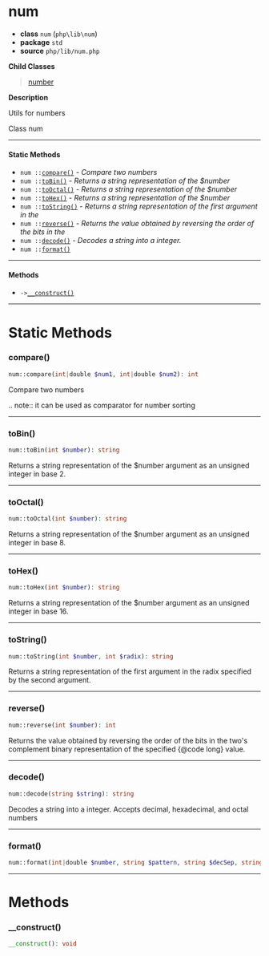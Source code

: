 # num

- **class** `num` (`php\lib\num`)
- **package** `std`
- **source** `php/lib/num.php`

**Child Classes**

> [number](https://github.com/jphp-compiler/jphp/blob/master/jphp-runtime/api-docs/classes/php/lib/number.md)

**Description**

Utils for numbers

Class num

---

#### Static Methods

- `num ::`[`compare()`](#method-compare) - _Compare two numbers_
- `num ::`[`toBin()`](#method-tobin) - _Returns a string representation of the $number_
- `num ::`[`toOctal()`](#method-tooctal) - _Returns a string representation of the $number_
- `num ::`[`toHex()`](#method-tohex) - _Returns a string representation of the $number_
- `num ::`[`toString()`](#method-tostring) - _Returns a string representation of the first argument in the_
- `num ::`[`reverse()`](#method-reverse) - _Returns the value obtained by reversing the order of the bits in the_
- `num ::`[`decode()`](#method-decode) - _Decodes a string into a integer._
- `num ::`[`format()`](#method-format)

---

#### Methods

- `->`[`__construct()`](#method-__construct)

---
# Static Methods

<a name="method-compare"></a>

### compare()
```php
num::compare(int|double $num1, int|double $num2): int
```
Compare two numbers

.. note:: it can be used as comparator for number sorting

---

<a name="method-tobin"></a>

### toBin()
```php
num::toBin(int $number): string
```
Returns a string representation of the $number
argument as an unsigned integer in base 2.

---

<a name="method-tooctal"></a>

### toOctal()
```php
num::toOctal(int $number): string
```
Returns a string representation of the $number
argument as an unsigned integer in base 8.

---

<a name="method-tohex"></a>

### toHex()
```php
num::toHex(int $number): string
```
Returns a string representation of the $number
argument as an unsigned integer in base 16.

---

<a name="method-tostring"></a>

### toString()
```php
num::toString(int $number, int $radix): string
```
Returns a string representation of the first argument in the
radix specified by the second argument.

---

<a name="method-reverse"></a>

### reverse()
```php
num::reverse(int $number): int
```
Returns the value obtained by reversing the order of the bits in the
two's complement binary representation of the specified {@code long}
value.

---

<a name="method-decode"></a>

### decode()
```php
num::decode(string $string): string
```
Decodes a string into a integer.
Accepts decimal, hexadecimal, and octal numbers

---

<a name="method-format"></a>

### format()
```php
num::format(int|double $number, string $pattern, string $decSep, string $groupSep): string
```

---
# Methods

<a name="method-__construct"></a>

### __construct()
```php
__construct(): void
```
